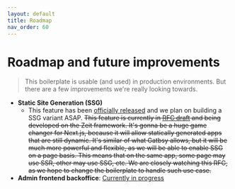 ```yaml
---
layout: default
title: Roadmap
nav_order: 60
---
```


# Roadmap and future improvements

> This boilerplate is usable (and used) in production environments. But there are a few improvements we're really looking towards.

- **Static Site Generation (SSG)**
    - This feature has been [officially released](https://nextjs.org/blog/next-9-3) and we plan on building a SSG variant ASAP.
    ~~This feature is currently in [RFC draft](https://github.com/zeit/next.js/issues/9524) and being developed on the Zeit framework.
    It's gonna be a huge game changer for Next.js, because it will allow statically generated apps that are still dynamic.
    It's similar of what Gatbsy allows, but it will be much more powerful and flexible, as we will be able to enable SSG on a page basis.
    This means that on the same app, some page may use SSR, other may use SSG, etc.
    We are closely watching this RFC, as we hope to change the boilerplate to handle such use case.~~
- **Admin frontend backoffice**: [Currently in progress](https://github.com/UnlyEd/next-right-now-admin)
